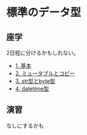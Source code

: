 # 標準のデータ型

## 座学

2日程に分けるかもしれない。

- [1. 基本                ](./basic.md)
- [2. ミュータブルとコピー](./mutable-and-copy.md)
- [3. str型とbyte型       ](./str-and-bytes.md)
- [4. datetime型          ](./datetime.md)

## 演習

なしにするかも
